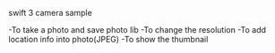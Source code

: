 swift 3 camera sample

-To take a photo and save photo lib
-To change the resolution
-To add location info into photo(JPEG)
-To show the thumbnail
 
